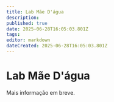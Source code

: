 ```yaml
---
title: Lab Mãe D'água
description: 
published: true
date: 2025-06-28T16:05:03.801Z
tags: 
editor: markdown
dateCreated: 2025-06-28T16:05:03.801Z
---
```


# Lab Mãe D'água

Mais informação em breve.